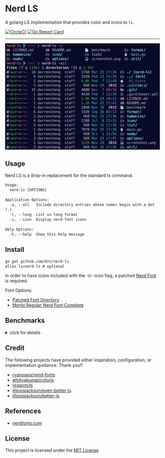 # Nerd LS

A golang LS implementation that provides color and icons to `ls`.

[![CircleCI](https://circleci.com/gh/drn/nerd-ls.svg?style=svg)](https://circleci.com/gh/drn/nerd-ls)
[![Go Report Card](https://goreportcard.com/badge/github.com/drn/nerd-ls)](https://goreportcard.com/report/github.com/drn/nerd-ls)

* * *

<p align="center"><img src="screenshot.png" width="600"></p>

## Usage

Nerd LS is a drop-in replacement for the standard ls command.

```
Usage:
  nerd-ls [OPTIONS]

Application Options:
  -a, --all   Include directory entries whose names begin with a dot (.)
  -l, --long  List in long format
  -i, --icon  Display nerd-font icons

Help Options:
  -h, --help  Show this help message
```

## Install

```
go get github.com/drn/nerd-ls
alias ls=nerd-ls # optional
```

In order to have icons included with the -i/--icon flag, a patched
[Nerd Font](http://nerdfonts.com/)
is required.

Font Options:

* [Patched Font Directory](https://github.com/ryanoasis/nerd-fonts#patched-fonts)
* [Menlo Regular Nerd Font Complete](https://github.com/drn/dots/blob/master/fonts/Menlo%20Regular%20Nerd%20Font%20Complete.otf)

## Benchmarks

<details>
<summary>click for details</summary>
<p>

ls
```
❯ hyperfine "ls" --warmup 5
Benchmark #1: ls
  Time (mean ± σ):       1.6 ms ±   0.5 ms    [User: 0.6 ms, System: 0.8 ms]
  Range (min … max):     1.0 ms …   3.3 ms    572 runs
```

[nerd-ls](https://github.com/drn/nerd-ls)
```
❯ hyperfine "nerd-ls" --warmup 5
Benchmark #1: nerd-ls
  Time (mean ± σ):       6.0 ms ±   0.7 ms    [User: 2.4 ms, System: 2.3 ms]
  Range (min … max):     5.0 ms …   8.0 ms    365 runs
```

[exa](https://github.com/ogham/exa)
```
❯ hyperfine "exa" --warmup 5
Benchmark #1: exa
  Time (mean ± σ):       8.5 ms ±   0.7 ms    [User: 4.8 ms, System: 3.0 ms]
  Range (min … max):     7.6 ms …  11.2 ms    252 runs
```

[colorls](https://github.com/athityakumar/colorls)
```
❯ hyperfine "colorls" --warmup 5
Benchmark #1: colorls
  Time (mean ± σ):     387.6 ms ±   3.4 ms    [User: 274.7 ms, System: 103.3 ms]
  Range (min … max):   381.6 ms … 391.0 ms    10 runs
```

</p>
</details>

## Credit

The following projects have provided either inspiration, configuration, or
implementation guidance. Thank you!!

- [ryanoasis/nerd-fonts](https://github.com/ryanoasis/nerd-fonts)
- [athityakumar/colorls](https://github.com/athityakumar/colorls)
- [reganm/ls](https://github.com/reganm/ls)
- [illinoisjackson/even-better-ls](https://github.com/illinoisjackson/even-better-ls)
- [illinoisjackson/better-ls](https://github.com/illinoisjackson/better-ls)

## References

- [nerdfonts.com](http://nerdfonts.com/#cheat-sheet)

## License

This project is licensed under the [MIT License](LICENSE.md)
